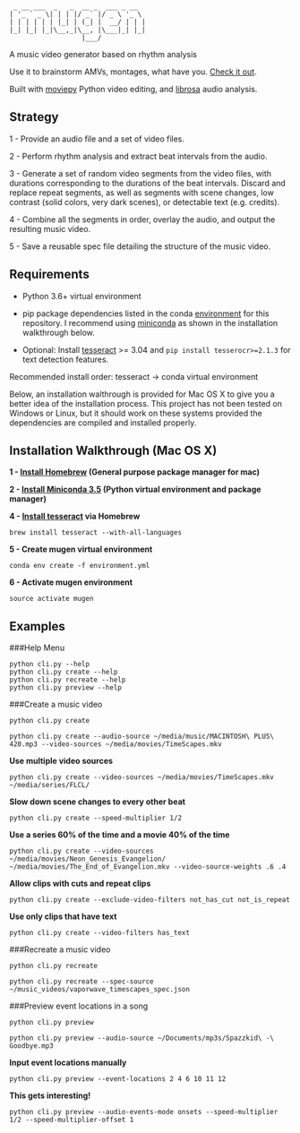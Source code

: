 ```
                                   
 _ __ ___  _   _  __ _  ___ _ __  
| '_ ` _ \| | | |/ _` |/ _ \ '_ \ 
| | | | | | |_| | (_| |  __/ | | |
|_| |_| |_|\__,_|\__, |\___|_| |_|
                  |___/            
```

A music video generator based on rhythm analysis

Use it to brainstorm AMVs, montages, what have you. [Check it out](https://youtu.be/ZlTR6XULe5M).

Built with [moviepy](https://github.com/Zulko/moviepy) Python video editing, and [librosa](https://github.com/librosa/librosa) audio analysis.

## Strategy

1 - Provide an audio file and a set of video files.

2 - Perform rhythm analysis and extract beat intervals from the audio.

3 - Generate a set of random video segments from the video files, with durations corresponding to the durations of the beat intervals. Discard and replace repeat segments, as well as segments with scene changes, low contrast (solid colors, very dark scenes), or detectable text (e.g. credits).

4 - Combine all the segments in order, overlay the audio, and output the resulting music video.

5 - Save a reusable spec file detailing the structure of the music video. 

## Requirements

- Python 3.6+ virtual environment

- pip package dependencies listed in the conda [environment](environment.yml) for this repository. I recommend using [miniconda](http://conda.pydata.org/miniconda.html) as shown in the installation walkthrough below.

- Optional: Install [tesseract](https://github.com/tesseract-ocr/tesseract) >= 3.04 and `pip install tesserocr>=2.1.3` for text detection features.

Recommended install order: tesseract -> conda virtual environment 

Below, an installation walthrough is provided for Mac OS X to give you a better idea of the installation process. This project has not been tested on Windows or Linux, but it should work on these systems provided the dependencies are compiled and installed properly.

## Installation Walkthrough (Mac OS X)

**1 - [Install Homebrew](http://brew.sh/) (General purpose package manager for mac)**

**2 - [Install Miniconda 3.5](http://conda.pydata.org/miniconda.html) (Python virtual environment and package manager)**

**4 - [Install tesseract](https://github.com/tesseract-ocr/tesseract) via Homebrew**

`brew install tesseract --with-all-languages`

**5 - Create mugen virtual environment**

`conda env create -f environment.yml`

**6 - Activate mugen environment**

`source activate mugen`

## Examples

###Help Menu

```
python cli.py --help
python cli.py create --help
python cli.py recreate --help
python cli.py preview --help
```

###Create a music video

`python cli.py create`

`python cli.py create --audio-source ~/media/music/MACINTOSH\ PLUS\ 420.mp3 --video-sources ~/media/movies/TimeScapes.mkv`

**Use multiple video sources**

`python cli.py create --video-sources ~/media/movies/TimeScapes.mkv ~/media/series/FLCL/`

**Slow down scene changes to every other beat**

`python cli.py create --speed-multiplier 1/2`

**Use a series 60% of the time and a movie 40% of the time**

`python cli.py create --video-sources ~/media/movies/Neon_Genesis_Evangelion/ ~/media/movies/The_End_of_Evangelion.mkv --video-source-weights .6 .4 `

**Allow clips with cuts and repeat clips**

`python cli.py create --exclude-video-filters not_has_cut not_is_repeat`

**Use only clips that have text**

`python cli.py create --video-filters has_text`

###Recreate a music video

`python cli.py recreate`

`python cli.py recreate --spec-source ~/music_videos/vaporwave_timescapes_spec.json`

###Preview event locations in a song

`python cli.py preview`

`python cli.py preview --audio-source ~/Documents/mp3s/Spazzkid\ -\ Goodbye.mp3`

**Input event locations manually**

`python cli.py preview --event-locations 2 4 6 10 11 12`

**This gets interesting!**

`python cli.py preview --audio-events-mode onsets --speed-multiplier 1/2 --speed-multiplier-offset 1`




